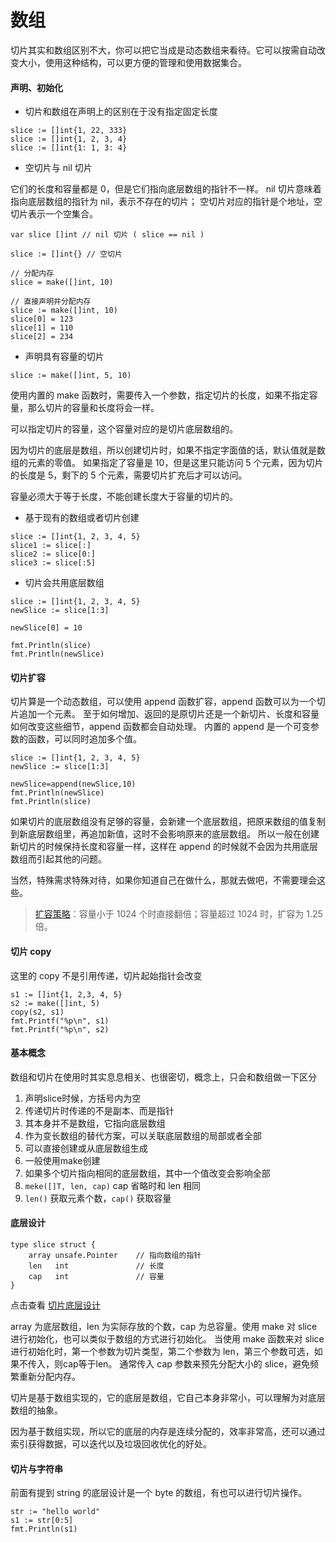 # 数组


切片其实和数组区别不大，你可以把它当成是动态数组来看待。它可以按需自动改变大小，使用这种结构，可以更方便的管理和使用数据集合。

#### 声明、初始化

- 切片和数组在声明上的区别在于没有指定固定长度

```golang
slice := []int{1, 22, 333}
slice := []int{1, 2, 3, 4}
slice := []int{1: 1, 3: 4}
```

- 空切片与 nil 切片

它们的长度和容量都是 0，但是它们指向底层数组的指针不一样。
nil 切片意味着指向底层数组的指针为 nil，表示不存在的切片；
空切片对应的指针是个地址，空切片表示一个空集合。

```golang
var slice []int	// nil 切片 ( slice == nil )

slice := []int{} // 空切片

// 分配内存
slice = make([]int, 10)

// 直接声明并分配内存
slice := make([]int, 10)
slice[0] = 123
slice[1] = 110
slice[2] = 234
```


- 声明具有容量的切片
```golang
slice := make([]int, 5, 10)
```

使用内置的 make 函数时，需要传入一个参数，指定切片的长度，如果不指定容量，那么切片的容量和长度将会一样。

可以指定切片的容量，这个容量对应的是切片底层数组的。

因为切片的底层是数组，所以创建切片时，如果不指定字面值的话，默认值就是数组的元素的零值。
如果指定了容量是 10，但是这里只能访问 5 个元素，因为切片的长度是 5，剩下的 5 个元素，需要切片扩充后才可以访问。

容量必须大于等于长度，不能创建长度大于容量的切片的。


- 基于现有的数组或者切片创建

```golang
slice := []int{1, 2, 3, 4, 5}
slice1 := slice[:]
slice2 := slice[0:]
slice3 := slice[:5]
```

- 切片会共用底层数组

```golang
slice := []int{1, 2, 3, 4, 5}
newSlice := slice[1:3]

newSlice[0] = 10

fmt.Println(slice)
fmt.Println(newSlice)
```


#### 切片扩容

切片算是一个动态数组，可以使用 append 函数扩容，append 函数可以为一个切片追加一个元素。
至于如何增加、返回的是原切片还是一个新切片、长度和容量如何改变这些细节，append 函数都会自动处理。
内置的 append 是一个可变参数的函数，可以同时追加多个值。

```golang
slice := []int{1, 2, 3, 4, 5}
newSlice := slice[1:3]

newSlice=append(newSlice,10)
fmt.Println(newSlice)
fmt.Println(slice)

```

如果切片的底层数组没有足够的容量，会新建一个底层数组，把原来数组的值复制到新底层数组里，再追加新值，这时不会影响原来的底层数组。
所以一般在创建新切片的时候保持长度和容量一样，这样在 append 的时候就不会因为共用底层数组而引起其他的问题。

当然，特殊需求特殊对待，如果你知道自己在做什么，那就去做吧，不需要理会这些。

> [扩容策略][growslice]：容量小于 1024 个时直接翻倍；容量超过 1024 时，扩容为 1.25 倍。

#### 切片 copy
这里的 copy 不是引用传递，切片起始指针会改变
```golang
s1 := []int{1, 2,3, 4, 5}
s2 := make([]int, 5)
copy(s2, s1)
fmt.Printf("%p\n", s1)
fmt.Printf("%p\n", s2)
```

#### 基本概念
数组和切片在使用时其实息息相关、也很密切，概念上，只会和数组做一下区分

1. 声明slice时候，方括号内为空
2. 传递切片时传递的不是副本、而是指针
3. 其本身并不是数组，它指向底层数组
4. 作为变长数组的替代方案，可以关联底层数组的局部或者全部
5. 可以直接创建或从底层数组生成
6. 一般使用make创建
7. 如果多个切片指向相同的底层数组，其中一个值改变会影响全部
8. `meke([]T, len, cap)` cap 省略时和 len 相同
9. `len()` 获取元素个数，`cap()` 获取容量

#### 底层设计
```golang
type slice struct {
    array unsafe.Pointer	// 指向数组的指针
    len   int				// 长度
    cap   int				// 容量
}
```
点击查看 [切片底层设计][slice]

array 为底层数组，len 为实际存放的个数，cap 为总容量。使用 make 对 slice 进行初始化，也可以类似于数组的方式进行初始化。
当使用 make 函数来对 slice 进行初始化时，第一个参数为切片类型，第二个参数为 len，第三个参数可选，如果不传入，则cap等于len。
通常传入 cap 参数来预先分配大小的 slice，避免频繁重新分配内存。

切片是基于数组实现的，它的底层是数组，它自己本身非常小，可以理解为对底层数组的抽象。

因为基于数组实现，所以它的底层的内存是连续分配的，效率非常高，还可以通过索引获得数据，可以迭代以及垃圾回收优化的好处。




#### 切片与字符串
前面有提到 string 的底层设计是一个 byte 的数组，有也可以进行切片操作。

```golang
str := "hello world"
s1 := str[0:5]
fmt.Println(s1)
```










[slice]: https://github.com/golang/go/blob/master/src/runtime/slice.go#L13-L17 "切片底层设计"
[growslice]: https://github.com/golang/go/blob/master/src/runtime/slice.go#L100 "切片扩容策略"










